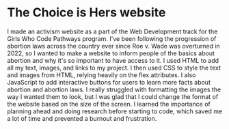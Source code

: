 # The Choice is Hers website
I made an activism website as a part of the Web Development track for the Girls Who Code Pathways program. I've been following the progression of abortion laws across the country ever since Roe v. Wade was overturned in 2022, so I wanted to make a website to inform people of the basics about abortion and why it's so important to have access to it. I used HTML to add all my text, images, and links to my project. I then used CSS to style the text and images from HTML, relying heavily on the flex attributes. I also JavaScript to add interactive buttons for users to learn more facts about abortion and abortion laws. I really struggled with formatting the images the way I wanted them to look, but I was glad that I could change the format of the website based on the size of the screen. I learned the importance of planning ahead and doing research before starting to code, which saved me a lot of time and prevented a burnout and frustration.
